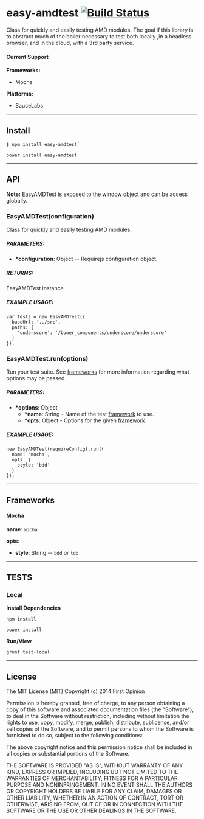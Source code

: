 easy-amdtest [![Build Status](https://travis-ci.org/easy-js/easy-amdtest.png)](https://travis-ci.org/easy-js/easy-amdtest)
============

Class for quickly and easily testing AMD modules. The goal if this library is to abstract much of the boiler necessary to test both locally ,in a headless browser, and in the cloud, with a 3rd party service.

#### Current Support

**Frameworks:**

* Mocha

**Platforms:**

* SauceLabs


---

## Install

```
$ npm install easy-amdtest`
```

```
bower install easy-amdtest
```


---

## API

**Note:** EasyAMDTest is exposed to the window object and can be access globally.

### EasyAMDTest(configuration)

Class for quickly and easily testing AMD modules.

##### PARAMETERS:

* **\*configuration**: Object -- Requirejs configuration object.

##### RETURNS:

EasyAMDTest instance.

##### EXAMPLE USAGE:

```
var tests = new EasyAMDTest({
  baseUrl: '../src',
  paths: {
    'underscore': '/bower_components/underscore/underscore'
  }
});
```

### EasyAMDTest.run(options)

Run your test suite. See [frameworks](#frameworks) for more information regarding what options may be passed.

##### PARAMETERS:

* **\*options**: Object
  * **\*name**: String - Name of the test [framework](#frameworks) to use.
  * **\*opts**: Object - Options for the given [framework](#frameworks).

##### EXAMPLE USAGE:

```
new EasyAMDTest(requireConfig).run({
  name: 'mocha',
  opts: {
    style: 'bdd'
  }
});
```

---

## Frameworks

#### Mocha
**name**: `mocha`

**opts**:

  * **style**: String -- `bdd` or `tdd` 
  

---

## TESTS

### Local

**Install Dependencies**

```
npm install
```

```
bower install
```

**Run/View**

```
grunt test-local
```

---

## License

The MIT License (MIT) Copyright (c) 2014 First Opinion

Permission is hereby granted, free of charge, to any person obtaining a copy of this software and associated documentation files (the "Software"), to deal in the Software without restriction, including without limitation the rights to use, copy, modify, merge, publish, distribute, sublicense, and/or sell copies of the Software, and to permit persons to whom the Software is furnished to do so, subject to the following conditions:

The above copyright notice and this permission notice shall be included in all copies or substantial portions of the Software.

THE SOFTWARE IS PROVIDED "AS IS", WITHOUT WARRANTY OF ANY KIND, EXPRESS OR IMPLIED, INCLUDING BUT NOT LIMITED TO THE WARRANTIES OF MERCHANTABILITY, FITNESS FOR A PARTICULAR PURPOSE AND NONINFRINGEMENT. IN NO EVENT SHALL THE AUTHORS OR COPYRIGHT HOLDERS BE LIABLE FOR ANY CLAIM, DAMAGES OR OTHER LIABILITY, WHETHER IN AN ACTION OF CONTRACT, TORT OR OTHERWISE, ARISING FROM, OUT OF OR IN CONNECTION WITH THE SOFTWARE OR THE USE OR OTHER DEALINGS IN THE SOFTWARE.